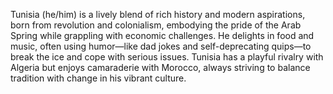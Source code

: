 Tunisia (he/him) is a lively blend of rich history and modern aspirations, born from revolution and colonialism, embodying the pride of the Arab Spring while grappling with economic challenges. He delights in food and music, often using humor—like dad jokes and self-deprecating quips—to break the ice and cope with serious issues. Tunisia has a playful rivalry with Algeria but enjoys camaraderie with Morocco, always striving to balance tradition with change in his vibrant culture.